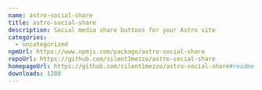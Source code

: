 ```yaml
---
name: astro-social-share
title: astro-social-share
description: Social media share buttons for your Astro site
categories:
  - uncategorized
npmUrl: https://www.npmjs.com/package/astro-social-share
repoUrl: https://github.com/silent1mezzo/astro-social-share
homepageUrl: https://github.com/silent1mezzo/astro-social-share#readme
downloads: 1288
---
```

